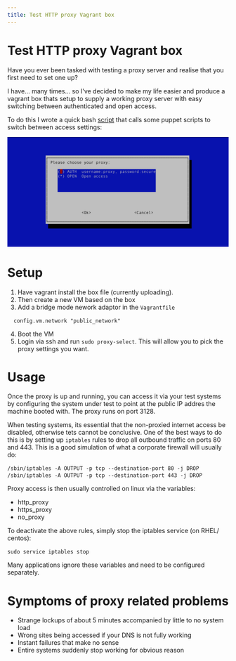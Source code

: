 ```yaml
---
title: Test HTTP proxy Vagrant box
---
```

# Test HTTP proxy Vagrant box
Have you ever been tasked with testing a proxy server and realise that you
first need to set one up?

I have... many times... so I've decided to make my life easier and produce a
vagrant box thats setup to supply a working proxy server with easy switching
between authenticated and open access.

To do this I wrote a quick bash 
[script](https://github.com/GeoffWilliams/stray_puppet_profiles/blob/master/files/proxy-select)
that calls some puppet scripts to switch between access settings:

![proxy dialogue](proxy_dialogue.png)

# Setup
1.  Have vagrant install the box file (currently uploading).  
2.  Then create a new VM based on the box
3.  Add a bridge mode nework adaptor in the `Vagrantfile`
```
  config.vm.network "public_network"
```
4.  Boot the VM
5.  Login via ssh and run `sudo proxy-select`.  This will allow you to pick the
    proxy settings you want.

# Usage
Once the proxy is up and running, you can access it via your test systems by
configuring the system under test to point at the public IP addres the machine
booted with.  The proxy runs on port 3128.

When testing systems, its essential that the non-proxied internet access be
disabled, otherwise tets cannot be conclusive.  One of the best ways to do this
is by setting up `iptables` rules to drop all outbound traffic on ports 80 and 
443.  This is a good simulation of what a corporate firewall will usually do:

```
/sbin/iptables -A OUTPUT -p tcp --destination-port 80 -j DROP
/sbin/iptables -A OUTPUT -p tcp --destination-port 443 -j DROP
```

Proxy access is then usually controlled on linux via the variables:
* http_proxy
* https_proxy
* no_proxy

To deactivate the above rules, simply stop the iptables service (on RHEL/
centos):
```
sudo service iptables stop
```

Many applications ignore these variables and need to be configured separately.

# Symptoms of proxy related problems
* Strange lockups of about 5 minutes accompanied by little to no system load
* Wrong sites being accessed if your DNS is not fully working
* Instant failures that make no sense
* Entire systems suddenly stop working for obvious reason
